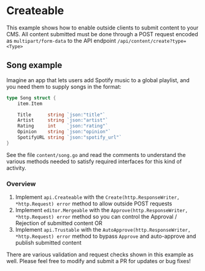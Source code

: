 # Createable

This example shows how to enable outside clients to submit content to your CMS.
All content submitted must be done through a POST request encoded as `multipart/form-data`
to the API endpoint `/api/content/create?type=<Type>`

## Song example
Imagine an app that lets users add Spotify music to a global playlist, and you need them
to supply songs in the format:
```go
type Song struct {
	item.Item

	Title      string `json:"title"`
	Artist     string `json:"artist"`
	Rating     int    `json:"rating"`
	Opinion    string `json:"opinion"`
	SpotifyURL string `json:"spotify_url"`
}
```

See the file `content/song.go` and read the comments to understand the various
methods needed to satisfy required interfaces for this kind of activity.

### Overview
1. Implement `api.Createable` with the `Create(http.ResponseWriter, *http.Request) error` method to allow outside POST requests
2. Implement `editor.Mergeable` with the `Approve(http.ResponseWriter, *http.Request) error` method so you can control the Approval / Rejection of submitted content OR
3. Implement `api.Trustable`  with the `AutoApprove(http.ResponseWriter, *http.Request) error` method to bypass `Approve` and auto-approve and publish submitted content

There are various validation and request checks shown in this example as well. 
Please feel free to modify and submit a PR for updates or bug fixes!